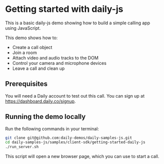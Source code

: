 # Getting started with daily-js

This is a basic daily-js demo showing how to build a simple calling app using JavaScript.

This demo shows how to:

- Create a call object
- Join a room
- Attach video and audio tracks to the DOM
- Control your camera and microphone devices
- Leave a call and clean up

## Prerequisites

You will need a Daily account to test out this call. You can sign up at https://dashboard.daily.co/signup.

## Running the demo locally

Run the following commands in your terminal:

```bash
git clone git@github.com:daily-demos/daily-samples-js.git
cd daily-samples-js/samples/client-sdk/getting-started-daily-js
./run_server.sh
```

This script will open a new browser page, which you can use to start a call.
